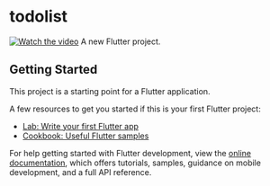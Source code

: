 # todolist
[![Watch the video](https://i.stack.imgur.com/Vp2cE.png)](https://drive.google.com/file/d/16MCn9cjRQMpeSsBOBC8v5lwICFxDr25Q/view?usp=sharing)
A new Flutter project.

## Getting Started

This project is a starting point for a Flutter application.

A few resources to get you started if this is your first Flutter project:

- [Lab: Write your first Flutter app](https://docs.flutter.dev/get-started/codelab)
- [Cookbook: Useful Flutter samples](https://docs.flutter.dev/cookbook)

For help getting started with Flutter development, view the
[online documentation](https://docs.flutter.dev/), which offers tutorials,
samples, guidance on mobile development, and a full API reference.
